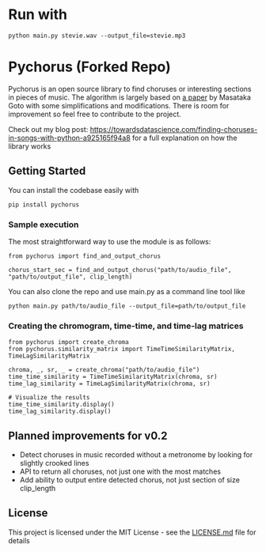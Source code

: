 # Run with
```
python main.py stevie.wav --output_file=stevie.mp3
```


# Pychorus (Forked Repo)

Pychorus is an open source library to find choruses or interesting sections in pieces of music. The algorithm is largely based on [a paper](https://pdfs.semanticscholar.org/f120/3fb2efe2f251ea7c221c9eaca95cc163594b.pdf) by Masataka Goto with some simplifications and modifications. There is room for improvement so feel free to contribute to the project.

Check out my blog post: https://towardsdatascience.com/finding-choruses-in-songs-with-python-a925165f94a8 for a full explanation on how the library works

## Getting Started

You can install the codebase easily with

```
pip install pychorus
```

### Sample execution

The most straightforward way to use the module is as follows:

```
from pychorus import find_and_output_chorus

chorus_start_sec = find_and_output_chorus("path/to/audio_file", "path/to/output_file", clip_length)
```

You can also clone the repo and use main.py as a command line tool like
```
python main.py path/to/audio_file --output_file=path/to/output_file
```

### Creating the chromogram, time-time, and time-lag matrices

```
from pychorus import create_chroma
from pychorus.similarity_matrix import TimeTimeSimilarityMatrix, TimeLagSimilarityMatrix

chroma, _, sr, _ = create_chroma("path/to/audio_file")
time_time_similarity = TimeTimeSimilarityMatrix(chroma, sr)
time_lag_similarity = TimeLagSimilarityMatrix(chroma, sr)

# Visualize the results
time_time_similarity.display()
time_lag_similarity.display()
```

## Planned improvements for v0.2
* Detect choruses in music recorded without a metronome by looking for slightly crooked lines
* API to return all choruses, not just one with the most matches
* Add ability to output entire detected chorus, not just section of size clip_length

## License

This project is licensed under the MIT License - see the [LICENSE.md](LICENSE.md) file for details
